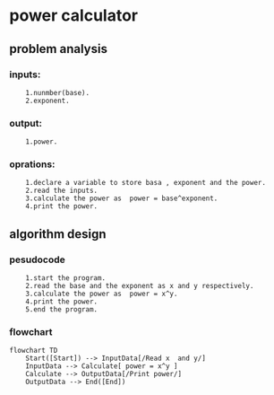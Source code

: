 # power calculator
## problem analysis
###  inputs:
        1.nunmber(base).
        2.exponent.

### output:
        1.power.

###  oprations:
        1.declare a variable to store basa , exponent and the power.
        2.read the inputs.
        3.calculate the power as  power = base^exponent. 
        4.print the power.
        
## algorithm design
###  pesudocode
        1.start the program.
        2.read the base and the exponent as x and y respectively.
        3.calculate the power as  power = x^y.
        4.print the power.
        5.end the program.    
        
### flowchart


```mermaid
flowchart TD
    Start([Start]) --> InputData[/Read x  and y/]
    InputData --> Calculate[ power = x^y ]
    Calculate --> OutputData[/Print power/]
    OutputData --> End([End])